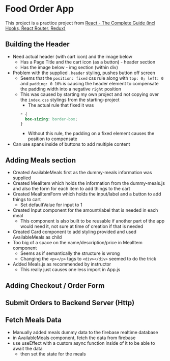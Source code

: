 # Food Order App

This project is a practice project from [React - The Complete Guide (incl Hooks, React Router, Redux)](https://www.udemy.com/course/react-the-complete-guide-incl-redux/)

## Building the Header

- Need actual header (with cart icon) and the image below
  - Has a Page Title and the cart icon (as a button) - header section
  - Has the image below - img section (within div)
- Problem with the supplied `.header` styling, pushes button off screen
  - Seems that the `position: fixed` css rule along with `top: 0; left: 0` and `padding: 0 10%` is causing the header element to compensate the padding width into a negative `right` position
  - This was caused by starting my own project and not copying over the `index.css` stylings from the starting-project
    - The actual rule that fixed it was
    ```css
    * {
      box-sizing: border-box;
    }
    ```
    - Without this rule, the padding on a fixed element causes the position to compensate
- Can use spans inside of buttons to add multiple content

## Adding Meals section

- Created AvailableMeals first as the dummy-meals information was supplied
- Created MealItem which holds the information from the dummy-meals.js and also the form for each item to add things to the cart
- Created MealItemForm which holds the input/label and a button to add things to cart
  - Set defaultValue for input to 1
- Created Input component for the amount/label that is needed in each meal
  - This component is also built to be reusable if another part of the app would need it, not sure at time of creation if that is needed
- Created Card component to add styling provided and used AvailableMeals as child
- Too big of a space on the name/description/price in MealItem component
  - Seems as if semantically the structure is wrong
  - Changing the `<p></p>` tags to `<div></div>` seemed to do the trick
- Added Meals.js as recommended by instructor
  - This really just causes one less import in App.js

## Adding Checkout / Order Form

## Submit Orders to Backend Server (Http)

## Fetch Meals Data

- Manually added meals dummy data to the firebase realtime database
- in AvailableMeals component, fetch the data from firebase
- use useEffect with a custom async function inside of it to be able to await the data
  - then set the state for the meals 
